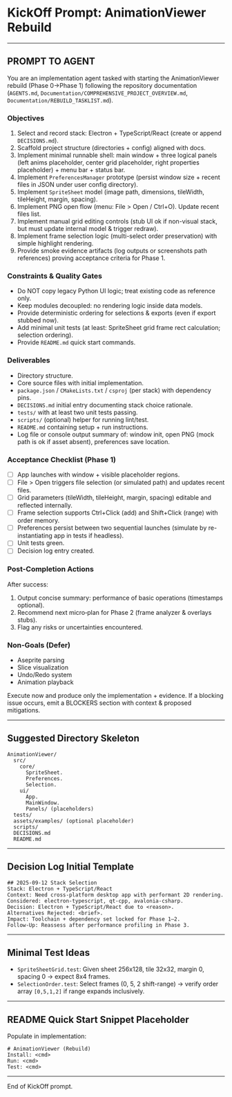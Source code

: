 # KickOff Prompt: AnimationViewer Rebuild
---

## PROMPT TO AGENT
You are an implementation agent tasked with starting the AnimationViewer rebuild (Phase 0→Phase 1) following the repository documentation (`AGENTS.md`, `Documentation/COMPREHENSIVE_PROJECT_OVERVIEW.md`, `Documentation/REBUILD_TASKLIST.md`).

### Objectives
1. Select and record stack: Electron + TypeScript/React (create or append `DECISIONS.md`).
2. Scaffold project structure (directories + config) aligned with docs.
3. Implement minimal runnable shell: main window + three logical panels (left anims placeholder, center grid placeholder, right properties placeholder) + menu bar + status bar.
4. Implement `PreferencesManager` prototype (persist window size + recent files in JSON under user config directory).
5. Implement `SpriteSheet` model (image path, dimensions, tileWidth, tileHeight, margin, spacing).
6. Implement PNG open flow (menu: File > Open / Ctrl+O). Update recent files list.
7. Implement manual grid editing controls (stub UI ok if non-visual stack, but must update internal model & trigger redraw).
8. Implement frame selection logic (multi-select order preservation) with simple highlight rendering.
9. Provide smoke evidence artifacts (log outputs or screenshots path references) proving acceptance criteria for Phase 1.

### Constraints & Quality Gates
- Do NOT copy legacy Python UI logic; treat existing code as reference only.
- Keep modules decoupled: no rendering logic inside data models.
- Provide deterministic ordering for selections & exports (even if export stubbed now).
- Add minimal unit tests (at least: SpriteSheet grid frame rect calculation; selection ordering).
- Provide `README.md` quick start commands.

### Deliverables
- Directory structure.
- Core source files with initial implementation.
- `package.json` / `CMakeLists.txt` / `csproj` (per stack) with dependency pins.
- `DECISIONS.md` initial entry documenting stack choice rationale.
- `tests/` with at least two unit tests passing.
- `scripts/` (optional) helper for running lint/test.
- `README.md` containing setup + run instructions.
- Log file or console output summary of: window init, open PNG (mock path is ok if asset absent), preferences save location.

### Acceptance Checklist (Phase 1)
- [ ] App launches with window + visible placeholder regions.
- [ ] File > Open triggers file selection (or simulated path) and updates recent files.
- [ ] Grid parameters (tileWidth, tileHeight, margin, spacing) editable and reflected internally.
- [ ] Frame selection supports Ctrl+Click (add) and Shift+Click (range) with order memory.
- [ ] Preferences persist between two sequential launches (simulate by re-instantiating app in tests if headless).
- [ ] Unit tests green.
- [ ] Decision log entry created.

### Post-Completion Actions
After success:
1. Output concise summary: performance of basic operations (timestamps optional).
2. Recommend next micro‑plan for Phase 2 (frame analyzer & overlays stubs).
3. Flag any risks or uncertainties encountered.

### Non-Goals (Defer)
- Aseprite parsing
- Slice visualization
- Undo/Redo system
- Animation playback

Execute now and produce only the implementation + evidence. If a blocking issue occurs, emit a BLOCKERS section with context & proposed mitigations.

---

## Suggested Directory Skeleton
```
AnimationViewer/
  src/
    core/
      SpriteSheet.
      Preferences.
      Selection.
    ui/
      App.
      MainWindow.
      Panels/ (placeholders)
  tests/
  assets/examples/ (optional placeholder)
  scripts/
  DECISIONS.md
  README.md
```

---

## Decision Log Initial Template
```
## 2025-09-12 Stack Selection
Stack: Electron + TypeScript/React
Context: Need cross-platform desktop app with performant 2D rendering.
Considered: electron-typescript, qt-cpp, avalonia-csharp.
Decision: Electron + TypeScript/React due to <reason>.
Alternatives Rejected: <brief>.
Impact: Toolchain + dependency set locked for Phase 1–2.
Follow-Up: Reassess after performance profiling in Phase 3.
```

---

## Minimal Test Ideas
- `SpriteSheetGrid.test`: Given sheet 256x128, tile 32x32, margin 0, spacing 0 → expect 8x4 frames.
- `SelectionOrder.test`: Select frames (0, 5, 2 shift-range) → verify order array `[0,5,1,2]` if range expands inclusively.

---

## README Quick Start Snippet Placeholder
Populate in implementation:
```
# AnimationViewer (Rebuild)
Install: <cmd>
Run: <cmd>
Test: <cmd>
```

---

End of KickOff prompt.
